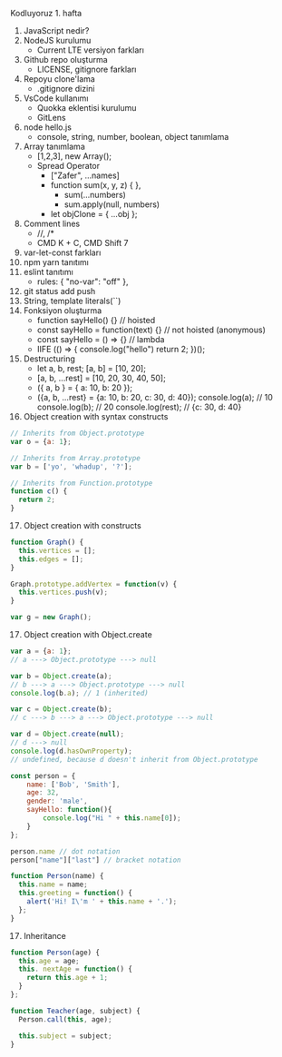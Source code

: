 Kodluyoruz 1. hafta 
1. JavaScript nedir?
2. NodeJS kurulumu
    * Current LTE versiyon farkları
3. Github repo oluşturma
    * LICENSE, gitignore farkları
4. Repoyu clone'lama
    * .gitignore dizini
5. VsCode kullanımı
    * Quokka eklentisi kurulumu
    * GitLens
6. node hello.js
    * console, string, number, boolean, object tanımlama
7. Array tanımlama
    * [1,2,3], new Array();
    * Spread Operator
        * ["Zafer", ...names]
        * function sum(x, y, z) { }, 
            * sum(...numbers)
            * sum.apply(null, numbers)
        * let objClone = { ...obj };
8. Comment lines
    * //, /*
    * CMD K + C, CMD Shift 7
9. var-let-const farkları
10. npm yarn tanıtımı
11. eslint tanıtımı
    *  rules: { "no-var": "off" },
12. git status add push
13. String, template literals(``)
14. Fonksiyon oluşturma
    * function sayHello() {} // hoisted
    * const sayHello = function(text) {} // not hoisted (anonymous)
    * const sayHello = () => {} // lambda
    * IIFE 
        (() => {
            console.log("hello")
            return 2;
        })();
15. Destructuring
    * let a, b, rest; 
        [a, b] = [10, 20];
    * [a, b, ...rest] = [10, 20, 30, 40, 50];
    * ({ a, b } = { a: 10, b: 20 });
    * ({a, b, ...rest} = {a: 10, b: 20, c: 30, d: 40});
        console.log(a); // 10
        console.log(b); // 20
        console.log(rest); // {c: 30, d: 40}
16. Object creation with syntax constructs
```js
// Inherits from Object.prototype
var o = {a: 1};

// Inherits from Array.prototype
var b = ['yo', 'whadup', '?'];

// Inherits from Function.prototype
function c() {
  return 2;
}
```
17. Object creation with constructs
```js
function Graph() {
  this.vertices = [];
  this.edges = [];
}

Graph.prototype.addVertex = function(v) {
  this.vertices.push(v);
}

var g = new Graph();
```


17. Object creation with Object.create
```js
var a = {a: 1};
// a ---> Object.prototype ---> null

var b = Object.create(a);
// b ---> a ---> Object.prototype ---> null
console.log(b.a); // 1 (inherited)

var c = Object.create(b);
// c ---> b ---> a ---> Object.prototype ---> null

var d = Object.create(null);
// d ---> null
console.log(d.hasOwnProperty);
// undefined, because d doesn't inherit from Object.prototype
```


```js
const person = {
    name: ['Bob', 'Smith'],
    age: 32,
    gender: 'male',
    sayHello: function(){
        console.log("Hi " + this.name[0]);
    }
};
```

```js
person.name // dot notation
person["name"]["last"] // bracket notation
```

```js
function Person(name) {
  this.name = name;
  this.greeting = function() {
    alert('Hi! I\'m ' + this.name + '.');
  };
}
```
17. Inheritance
```js
function Person(age) {
  this.age = age;
  this. nextAge = function() {
    return this.age + 1;
  }
};
```

```js
function Teacher(age, subject) {
  Person.call(this, age);

  this.subject = subject;
}
```

